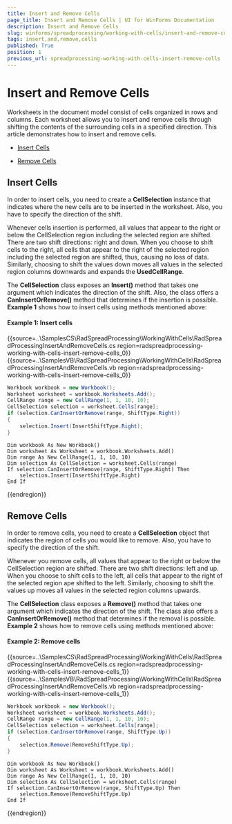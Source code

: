 ```yaml
---
title: Insert and Remove Cells
page_title: Insert and Remove Cells | UI for WinForms Documentation
description: Insert and Remove Cells
slug: winforms/spreadprocessing/working-with-cells/insert-and-remove-cells
tags: insert,and,remove,cells
published: True
position: 1
previous_url: spreadprocessing-working-with-cells-insert-remove-cells
---
```


# Insert and Remove Cells

Worksheets in the document model consist of cells organized in rows and columns. Each worksheet allows you to insert and remove cells through shifting the contents of the surrounding cells in a specified direction. This article demonstrates how to insert and remove cells.
      

* [Insert Cells](#insert-cells)

* [Remove Cells](#remove-cells)

## Insert Cells

In order to insert cells, you need to create a __CellSelection__ instance that indicates where the new cells are to be inserted in the worksheet. Also, you have to specify the direction of the shift.
        

Whenever cells insertion is performed, all values that appear to the right or below the CellSelection region including the selected region are shifted. There are two shift directions: right and down. When you choose to shift cells to the right, all cells that appear to the right of the selected region including the selected region are shifted, thus, causing no loss of data. Similarly, choosing to shift the values down moves all values in the selected region columns downwards and expands the __UsedCellRange__.
        

The __CellSelection__ class exposes an __Insert()__ method that takes one argument which indicates the direction of the shift. Also, the class offers a __CanInsertOrRemove()__ method that determines if the insertion is possible. __Example 1__ shows how to insert cells using methods mentioned above:
      
#### Example 1: Insert cells

{{source=..\SamplesCS\RadSpreadProcessing\WorkingWithCells\RadSpreadProcessingInsertAndRemoveCells.cs region=radspreadprocessing-working-with-cells-insert-remove-cells_0}} 
{{source=..\SamplesVB\RadSpreadProcessing\WorkingWithCells\RadSpreadProcessingInsertAndRemoveCells.vb region=radspreadprocessing-working-with-cells-insert-remove-cells_0}} 

````C#
Workbook workbook = new Workbook();
Worksheet worksheet = workbook.Worksheets.Add();
CellRange range = new CellRange(1, 1, 10, 10);
CellSelection selection = worksheet.Cells[range];
if (selection.CanInsertOrRemove(range, ShiftType.Right))
{
    selection.Insert(InsertShiftType.Right);
}

````
````VB.NET
Dim workbook As New Workbook()
Dim worksheet As Worksheet = workbook.Worksheets.Add()
Dim range As New CellRange(1, 1, 10, 10)
Dim selection As CellSelection = worksheet.Cells(range)
If selection.CanInsertOrRemove(range, ShiftType.Right) Then
    selection.Insert(InsertShiftType.Right)
End If

````

{{endregion}} 

## Remove Cells

In order to remove cells, you need to create a __CellSelection__ object that indicates the region of cells you would like to remove. Also, you have to specify the direction of the shift.
        

Whenever you remove cells, all values that appear to the right or below the CellSelection region are shifted. There are two shift directions: left and up. When you choose to shift cells to the left, all cells that appear to the right of the selected region аре shifted to the left. Similarly, choosing to shift the values up moves all values in the selected region columns upwards.
        

The __CellSelection__ class exposes a __Remove()__ method that takes one argument which indicates the direction of the shift. Тhe class also offers a __CanInsertOrRemove()__ method that determines if the removal is possible. __Example 2__ shows how to remove cells using methods mentioned above:
        
#### Example 2: Remove cells

{{source=..\SamplesCS\RadSpreadProcessing\WorkingWithCells\RadSpreadProcessingInsertAndRemoveCells.cs region=radspreadprocessing-working-with-cells-insert-remove-cells_1}} 
{{source=..\SamplesVB\RadSpreadProcessing\WorkingWithCells\RadSpreadProcessingInsertAndRemoveCells.vb region=radspreadprocessing-working-with-cells-insert-remove-cells_1}} 

````C#
Workbook workbook = new Workbook();
Worksheet worksheet = workbook.Worksheets.Add();
CellRange range = new CellRange(1, 1, 10, 10);
CellSelection selection = worksheet.Cells[range];
if (selection.CanInsertOrRemove(range, ShiftType.Up))
{
    selection.Remove(RemoveShiftType.Up);
}

````
````VB.NET
Dim workbook As New Workbook()
Dim worksheet As Worksheet = workbook.Worksheets.Add()
Dim range As New CellRange(1, 1, 10, 10)
Dim selection As CellSelection = worksheet.Cells(range)
If selection.CanInsertOrRemove(range, ShiftType.Up) Then
    selection.Remove(RemoveShiftType.Up)
End If

````

{{endregion}}
